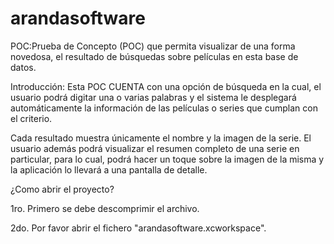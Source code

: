 # arandasoftware

POC:Prueba de Concepto (POC) que permita visualizar de una forma novedosa, el resultado de búsquedas sobre películas en esta base de datos.


Introducción:
Esta POC CUENTA con una opción de búsqueda en la cual, el usuario podrá digitar una o varias palabras y el sistema le desplegará automáticamente la información de las películas o series que cumplan con el criterio.

Cada resultado muestra únicamente el nombre y la imagen de la serie.
El usuario además podrá visualizar el resumen completo de una serie en particular, para lo cual, podrá hacer un toque sobre la imagen de la misma y la aplicación lo llevará a una pantalla de detalle.


¿Como abrir el proyecto?

1ro. Primero se debe descomprimir el archivo.

2do. Por favor abrir el fichero "arandasoftware.xcworkspace".
